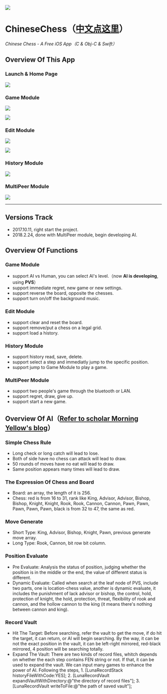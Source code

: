 ![](/icon.png)
# ChineseChess（[中文点这里](/[Chinese]README.md)）
*Chinese Chess - A Free iOS App（C & Obj-C & Swift）*

## Overview Of This App
### Launch & Home Page
![](ReadMeMedia/Launch&Home.png)

### Game Module
![](ReadMeMedia/Game.png)

![](ReadMeMedia/GameSettings&History.png)

### Edit Module
![](ReadMeMedia/File&Edit.png)

![](ReadMeMedia/FirstSide&CheckMate.png)

### History Module
![](ReadMeMedia/History&Play.png)

### MultiPeer Module
![](ReadMeMedia/MultiPeer&Waitting.png)

***

## Versions Track
* 2017.10.11, right start the project.
* 2018.2.24, done with MultiPeer module, begin developing AI.

## Overview Of Functions
### Game Module
- support AI vs Human, you can select AI's level.（now __AI is developing__, using __PVS__）
- support immediate regret, new game or new settings.
- support reverse the board, opposite the chesses.
- support turn on/off the background music.

### Edit Module
- support clear and reset the board.
- support remove/put a chess on a legal grid.
- support load a history.

### History Module
- support history read, save, delete.
- support select a step and immediatly jump to the specific position.
- support jump to Game Module to play a game.

### MultiPeer Module
- support two people's game through the bluetooth or LAN.
- support regret, draw, give up.
- support start a new game.

## Overview Of AI（[Refer to scholar Morning Yellow's blog](http://www.xqbase.com/computer/eleeye_intro.htm)）
### Simple Chess Rule
- Long check or long catch will lead to lose.
- Both of side have no chess can attack will lead to draw.
- 50 rounds of moves have no eat will lead to draw.
- Same position appears many times will lead to draw.

### The Expression Of Chess and Board
- Board: an array, the length of it is 256.
- Chess: red is from 16 to 31, rank like King, Advisor, Advisor, Bishop, Bishop, Knight, Knight, Rook, Rook, Cannon, Cannon, Pawn, Pawn, Pawn, Pawn, Pawn, black is from 32 to 47, the same as red.

### Move Generate
- Short Type: King, Advisor, Bishop, Knight, Pawn, previous generate move array.
- Long Type: Rook, Cannon, bit row bit column.

### Position Evaluate
- Pre Evaluate: Analysis the status of position, judging whether the position is in the middle or the end,  the value of different status is different.
- Dynamic Evaluate: Called when search at the leaf node of PVS,  include two parts, one is location-chess value, another is dynamic evaluate, it includes the punishment of lack advisor or bishop, the control, hold, protection of knight, the hold, protection, threat, flexibility of rook and cannon, and the hollow cannon to the king (it means there's nothing between cannon and king).

### Record Vault
- Hit The Target: Before searching, refer the vault to get the move, if do hit the target, it can return, or AI will begin searching. By the way, it can be not the exact position in the vault, it can be left-right mirrored, red-black mirrored, 4 position will be searching totally.
- Expand The Vault: There are two kinds of record files, whitch depends on whether the each step contains FEN string or not. If that, it can be used to expand the vault. We can input many games to enhance the power of AI. Following the steps, 1. [LunaRecordStack historyFileWithCode:YES]; 2. [LunaRecordVault expandVaultWithDirectory:@"the directory of record files"]; 3. [LunaRecordVault writeToFile:@"the path of saved vault"];
